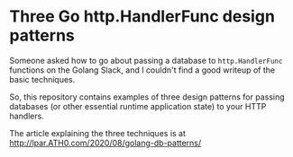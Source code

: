
# Three Go http.HandlerFunc design patterns

Someone asked how to go about passing a database to `http.HandlerFunc`
functions on the Golang Slack, and I couldn't find a good writeup of the basic
techniques.

So, this repository contains examples of three design patterns for passing
databases (or other essential runtime application state) to your HTTP handlers.

The article explaining the three techniques is at http://lpar.ATH0.com/2020/08/golang-db-patterns/

